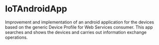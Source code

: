 # IoTAndroidApp

Improvement and implementation of an android application for the devices based on the generic Device Profile for Web Services consumer. This app searches and shows the devices and carries out information exchange operations.
